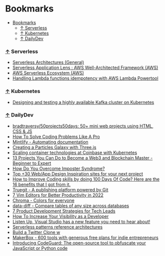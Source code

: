 # Bookmarks

- [Bookmarks](#bookmarks)
    - [↑ Serverless](#-serverless)
    - [↑ Kubernetes](#-kubernetes)
    - [↑ DailyDev](#-dailydev)

<a name="serverless"></a>

### [↑](#bookmarks) Serverless

- [Serverless Architectures (General)](https://martinfowler.com/articles/serverless.html)
- [Serverless Application Lens : AWS Well-Architected Framework (AWS)](https://docs.aws.amazon.com/wellarchitected/latest/serverless-applications-lens/wellarchitected-serverless-applications-lens.pdf)
- [AWS Serverless Ecosystem (AWS)](https://lumigo.io/aws-serverless-ecosystem/)
- [Handling Lambda functions idempotency with AWS Lambda Powertool](https://aws.amazon.com/blogs/compute/handling-lambda-functions-idempotency-with-aws-lambda-powertools/)

<a name="kubernetes"></a>

### [↑](#bookmarks) Kubernetes

- [Designing and testing a highly available Kafka cluster on Kubernetes](https://learnk8s.io/kafka-ha-kubernetes)

<a name="dailydev"></a>

### [↑](#bookmarks) DailyDev
<!-- DAILYDEV-BOOKMARKS:START -->
- [bradtraversy/50projects50days: 50+ mini web projects using HTML, CSS &amp; JS](https://app.daily.dev/posts/e-SprwxHn?utm_source=rss&utm_medium=bookmarks&utm_campaign=TCmepEr1sZPe6GnzzR0kh)
- [How To Solve Coding Problems Like A Pro](https://app.daily.dev/posts/Vvmin4O8P?utm_source=rss&utm_medium=bookmarks&utm_campaign=TCmepEr1sZPe6GnzzR0kh)
- [Mintlify - Automating documentation](https://app.daily.dev/posts/QccZOzkMB?utm_source=rss&utm_medium=bookmarks&utm_campaign=TCmepEr1sZPe6GnzzR0kh)
- [Creating a Particles Galaxy with Three.js](https://app.daily.dev/posts/CIccaSQbL?utm_source=rss&utm_medium=bookmarks&utm_campaign=TCmepEr1sZPe6GnzzR0kh)
- [Scaling container technologies at Coinbase with Kubernetes](https://app.daily.dev/posts/FbIflrEZP?utm_source=rss&utm_medium=bookmarks&utm_campaign=TCmepEr1sZPe6GnzzR0kh)
- [13 Projects You Can Do to Become a Web3 and Blockchain Master - Beginner to Expert](https://app.daily.dev/posts/A80cq4Hk_?utm_source=rss&utm_medium=bookmarks&utm_campaign=TCmepEr1sZPe6GnzzR0kh)
- [How Do You Overcome Imposter Syndrome?](https://app.daily.dev/posts/_LQNS-BAP?utm_source=rss&utm_medium=bookmarks&utm_campaign=TCmepEr1sZPe6GnzzR0kh)
- [Top +30 Web/App Design Inspiration sites for your next project](https://app.daily.dev/posts/LC-09UyRc?utm_source=rss&utm_medium=bookmarks&utm_campaign=TCmepEr1sZPe6GnzzR0kh)
- [How to Improve Coding skills by doing 100 Days Of Code? Here are the 16 benefits that I got from it.](https://app.daily.dev/posts/30voLlobL?utm_source=rss&utm_medium=bookmarks&utm_campaign=TCmepEr1sZPe6GnzzR0kh)
- [Truegit - A publishing platform powered by Git](https://app.daily.dev/posts/wEwT86dhb?utm_source=rss&utm_medium=bookmarks&utm_campaign=TCmepEr1sZPe6GnzzR0kh)
- [7 Vim Editors for Better Productivity in 2022](https://app.daily.dev/posts/xGNuN7rIR?utm_source=rss&utm_medium=bookmarks&utm_campaign=TCmepEr1sZPe6GnzzR0kh)
- [Chroma - Colors for everyone](https://app.daily.dev/posts/7TRv6heA1?utm_source=rss&utm_medium=bookmarks&utm_campaign=TCmepEr1sZPe6GnzzR0kh)
- [data-diff - Compare tables of any size across databases](https://app.daily.dev/posts/PlR0zHI3L?utm_source=rss&utm_medium=bookmarks&utm_campaign=TCmepEr1sZPe6GnzzR0kh)
- [7 Product Development Strategies for Tech Leads](https://app.daily.dev/posts/NnU1n4Twy?utm_source=rss&utm_medium=bookmarks&utm_campaign=TCmepEr1sZPe6GnzzR0kh)
- [How To Increase Your Visibility as a Developer](https://app.daily.dev/posts/JUV7-3Pbl?utm_source=rss&utm_medium=bookmarks&utm_campaign=TCmepEr1sZPe6GnzzR0kh)
- [Listen Up, Visual Studio has a new feature you need to hear about!](https://app.daily.dev/posts/XnBLoIqJY?utm_source=rss&utm_medium=bookmarks&utm_campaign=TCmepEr1sZPe6GnzzR0kh)
- [Serverless patterns reference architectures](https://app.daily.dev/posts/6RMmLE26u?utm_source=rss&utm_medium=bookmarks&utm_campaign=TCmepEr1sZPe6GnzzR0kh)
- [Build a Twitter Clone w](https://app.daily.dev/posts/a_iO3vZ6o?utm_source=rss&utm_medium=bookmarks&utm_campaign=TCmepEr1sZPe6GnzzR0kh)
- [MakerBox - 600 tools with generous free plans for indie entrepreneurs](https://app.daily.dev/posts/oBUL-ZYxz?utm_source=rss&utm_medium=bookmarks&utm_campaign=TCmepEr1sZPe6GnzzR0kh)
- [Introducing CodeGuard: The open-source tool to obfuscate your JavaScript or Python code](https://app.daily.dev/posts/E_jyUZsFA?utm_source=rss&utm_medium=bookmarks&utm_campaign=TCmepEr1sZPe6GnzzR0kh)
<!-- DAILYDEV-BOOKMARKS:END -->